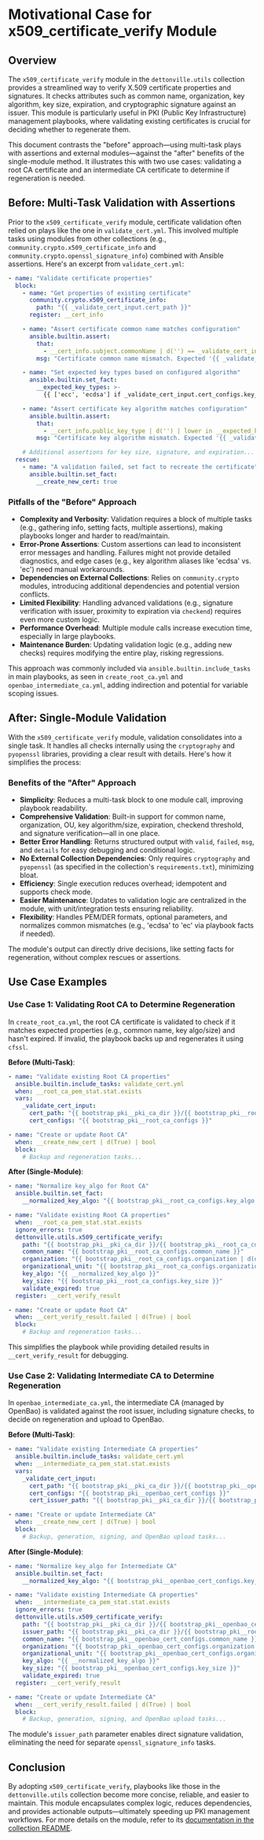 # Motivational Case for x509_certificate_verify Module

## Overview

The `x509_certificate_verify` module in the `dettonville.utils` collection provides a streamlined way to verify X.509 certificate properties and signatures. It checks attributes such as common name, organization, key algorithm, key size, expiration, and cryptographic signature against an issuer. This module is particularly useful in PKI (Public Key Infrastructure) management playbooks, where validating existing certificates is crucial for deciding whether to regenerate them.

This document contrasts the "before" approach—using multi-task plays with assertions and external modules—against the "after" benefits of the single-module method. It illustrates this with two use cases: validating a root CA certificate and an intermediate CA certificate to determine if regeneration is needed.

## Before: Multi-Task Validation with Assertions

Prior to the `x509_certificate_verify` module, certificate validation often relied on plays like the one in `validate_cert.yml`. This involved multiple tasks using modules from other collections (e.g., `community.crypto.x509_certificate_info` and `community.crypto.openssl_signature_info`) combined with Ansible assertions. Here's an excerpt from `validate_cert.yml`:

```yaml
- name: "Validate certificate properties"
  block:
    - name: "Get properties of existing certificate"
      community.crypto.x509_certificate_info:
        path: "{{ _validate_cert_input.cert_path }}"
      register: __cert_info

    - name: "Assert certificate common name matches configuration"
      ansible.builtin.assert:
        that:
          - __cert_info.subject.commonName | d('') == _validate_cert_input.cert_configs.common_name
        msg: "Certificate common name mismatch. Expected '{{ _validate_cert_input.cert_configs.common_name }}', found '{{ __cert_info.subject.commonName }}'."

    - name: "Set expected key types based on configured algorithm"
      ansible.builtin.set_fact:
        __expected_key_types: >-
          {{ ['ecc', 'ecdsa'] if _validate_cert_input.cert_configs.key_algo | lower == 'ecdsa' else [_validate_cert_input.cert_configs.key_algo | lower] }}

    - name: "Assert certificate key algorithm matches configuration"
      ansible.builtin.assert:
        that:
          - __cert_info.public_key_type | d('') | lower in __expected_key_types
        msg: "Certificate key algorithm mismatch. Expected '{{ _validate_cert_input.cert_configs.key_algo }}', found '{{ __cert_info.public_key_type }}'."

    # Additional assertions for key size, signature, and expiration...
  rescue:
    - name: "A validation failed, set fact to recreate the certificate"
      ansible.builtin.set_fact:
        __create_new_cert: true
```

### Pitfalls of the "Before" Approach
- **Complexity and Verbosity**: Validation requires a block of multiple tasks (e.g., gathering info, setting facts, multiple assertions), making playbooks longer and harder to read/maintain.
- **Error-Prone Assertions**: Custom assertions can lead to inconsistent error messages and handling. Failures might not provide detailed diagnostics, and edge cases (e.g., key algorithm aliases like 'ecdsa' vs. 'ec') need manual workarounds.
- **Dependencies on External Collections**: Relies on `community.crypto` modules, introducing additional dependencies and potential version conflicts.
- **Limited Flexibility**: Handling advanced validations (e.g., signature verification with issuer, proximity to expiration via `checkend`) requires even more custom logic.
- **Performance Overhead**: Multiple module calls increase execution time, especially in large playbooks.
- **Maintenance Burden**: Updating validation logic (e.g., adding new checks) requires modifying the entire play, risking regressions.

This approach was commonly included via `ansible.builtin.include_tasks` in main playbooks, as seen in `create_root_ca.yml` and `openbao_intermediate_ca.yml`, adding indirection and potential for variable scoping issues.

## After: Single-Module Validation

With the `x509_certificate_verify` module, validation consolidates into a single task. It handles all checks internally using the `cryptography` and `pyopenssl` libraries, providing a clear result with details. Here's how it simplifies the process:

### Benefits of the "After" Approach
- **Simplicity**: Reduces a multi-task block to one module call, improving playbook readability.
- **Comprehensive Validation**: Built-in support for common name, organization, OU, key algorithm/size, expiration, checkend threshold, and signature verification—all in one place.
- **Better Error Handling**: Returns structured output with `valid`, `failed`, `msg`, and `details` for easy debugging and conditional logic.
- **No External Collection Dependencies**: Only requires `cryptography` and `pyopenssl` (as specified in the collection's `requirements.txt`), minimizing bloat.
- **Efficiency**: Single execution reduces overhead; idempotent and supports check mode.
- **Easier Maintenance**: Updates to validation logic are centralized in the module, with unit/integration tests ensuring reliability.
- **Flexibility**: Handles PEM/DER formats, optional parameters, and normalizes common mismatches (e.g., 'ecdsa' to 'ec' via playbook facts if needed).

The module's output can directly drive decisions, like setting facts for regeneration, without complex rescues or assertions.

## Use Case Examples

### Use Case 1: Validating Root CA to Determine Regeneration

In `create_root_ca.yml`, the root CA certificate is validated to check if it matches expected properties (e.g., common name, key algo/size) and hasn't expired. If invalid, the playbook backs up and regenerates it using `cfssl`.

**Before (Multi-Task)**:
```yaml
- name: "Validate existing Root CA properties"
  ansible.builtin.include_tasks: validate_cert.yml
  when: __root_ca_pem_stat.stat.exists
  vars:
    _validate_cert_input:
      cert_path: "{{ bootstrap_pki__pki_ca_dir }}/{{ bootstrap_pki__root_ca_configs.output_basename }}.pem"
      cert_configs: "{{ bootstrap_pki__root_ca_configs }}"

- name: "Create or update Root CA"
  when: __create_new_cert | d(True) | bool
  block:
    # Backup and regeneration tasks...
```

**After (Single-Module)**:
```yaml
- name: "Normalize key_algo for Root CA"
  ansible.builtin.set_fact:
    __normalized_key_algo: "{{ bootstrap_pki__root_ca_configs.key_algo | replace('ecdsa', 'ec') }}"

- name: "Validate existing Root CA properties"
  when: __root_ca_pem_stat.stat.exists
  ignore_errors: true
  dettonville.utils.x509_certificate_verify:
    path: "{{ bootstrap_pki__pki_ca_dir }}/{{ bootstrap_pki__root_ca_configs.output_basename }}.pem"
    common_name: "{{ bootstrap_pki__root_ca_configs.common_name }}"
    organization: "{{ bootstrap_pki__root_ca_configs.organization | d(omit) }}"
    organizational_unit: "{{ bootstrap_pki__root_ca_configs.organizational_unit | d(omit) }}"
    key_algo: "{{ __normalized_key_algo }}"
    key_size: "{{ bootstrap_pki__root_ca_configs.key_size }}"
    validate_expired: true
  register: __cert_verify_result

- name: "Create or update Root CA"
  when: __cert_verify_result.failed | d(True) | bool
  block:
    # Backup and regeneration tasks...
```

This simplifies the playbook while providing detailed results in `__cert_verify_result` for debugging.

### Use Case 2: Validating Intermediate CA to Determine Regeneration

In `openbao_intermediate_ca.yml`, the intermediate CA (managed by OpenBao) is validated against the root issuer, including signature checks, to decide on regeneration and upload to OpenBao.

**Before (Multi-Task)**:
```yaml
- name: "Validate existing Intermediate CA properties"
  ansible.builtin.include_tasks: validate_cert.yml
  when: __intermediate_ca_pem_stat.stat.exists
  vars:
    _validate_cert_input:
      cert_path: "{{ bootstrap_pki__pki_ca_dir }}/{{ bootstrap_pki__openbao_cert_configs.output_basename }}.pem"
      cert_configs: "{{ bootstrap_pki__openbao_cert_configs }}"
      cert_issuer_path: "{{ bootstrap_pki__pki_ca_dir }}/{{ bootstrap_pki__root_ca_configs.output_basename }}.pem"

- name: "Create or update Intermediate CA"
  when: __create_new_cert | d(True) | bool
  block:
    # Backup, generation, signing, and OpenBao upload tasks...
```

**After (Single-Module)**:
```yaml
- name: "Normalize key_algo for Intermediate CA"
  ansible.builtin.set_fact:
    __normalized_key_algo: "{{ bootstrap_pki__openbao_cert_configs.key_algo | replace('ecdsa', 'ec') }}"

- name: "Validate existing Intermediate CA properties"
  when: __intermediate_ca_pem_stat.stat.exists
  ignore_errors: true
  dettonville.utils.x509_certificate_verify:
    path: "{{ bootstrap_pki__pki_ca_dir }}/{{ bootstrap_pki__openbao_cert_configs.output_basename }}.pem"
    issuer_path: "{{ bootstrap_pki__pki_ca_dir }}/{{ bootstrap_pki__root_ca_configs.output_basename }}.pem"
    common_name: "{{ bootstrap_pki__openbao_cert_configs.common_name }}"
    organization: "{{ bootstrap_pki__openbao_cert_configs.organization | d(omit) }}"
    organizational_unit: "{{ bootstrap_pki__openbao_cert_configs.organizational_unit | d(omit) }}"
    key_algo: "{{ __normalized_key_algo }}"
    key_size: "{{ bootstrap_pki__openbao_cert_configs.key_size }}"
    validate_expired: true
  register: __cert_verify_result

- name: "Create or update Intermediate CA"
  when: __cert_verify_result.failed | d(True) | bool
  block:
    # Backup, generation, signing, and OpenBao upload tasks...
```

The module's `issuer_path` parameter enables direct signature validation, eliminating the need for separate `openssl_signature_info` tasks.

## Conclusion

By adopting `x509_certificate_verify`, playbooks like those in the `dettonville.utils` collection become more concise, reliable, and easier to maintain. This module encapsulates complex logic, reduces dependencies, and provides actionable outputs—ultimately speeding up PKI management workflows. For more details on the module, refer to its [documentation in the collection README](../README.md#included-content).
